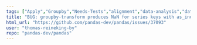 ```yaml
---
tags: ["Apply","Groupby","Needs-Tests","alignment","data-analysis","data-science","flexible","pandas","python"]
title: "BUG: groupby-transform produces NaN for series keys with as_index=False"
html_url: "https://github.com/pandas-dev/pandas/issues/37093"
user: "thomas-reineking-by"
repo: "pandas-dev/pandas"
---
```


